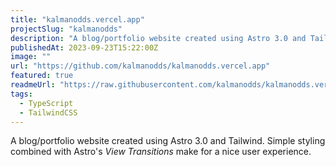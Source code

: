 ```yaml
---
title: "kalmanodds.vercel.app"
projectSlug: "kalmanodds"
description: "A blog/portfolio website created using Astro 3.0 and Tailwind."
publishedAt: 2023-09-23T15:22:00Z
image: ""
url: "https://github.com/kalmanodds/kalmanodds.vercel.app"
featured: true
readmeUrl: "https://raw.githubusercontent.com/kalmanodds/kalmanodds.vercel.app/master/README.md"
tags:
  - TypeScript
  - TailwindCSS
---
```

A blog/portfolio website created using Astro 3.0 and Tailwind.
Simple styling combined with Astro's *View Transitions* make for a nice user experience.
